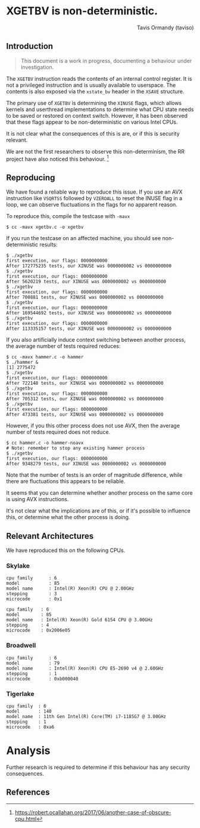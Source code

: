 # XGETBV is non-deterministic.

<p align="right">Tavis Ormandy (taviso)</p>

## Introduction

> This document is a work in progress, documenting a behaviour under investigation.

The `XGETBV` instruction reads the contents of an internal control register. It
is not a privileged instruction and is usually available to userspace. The
contents is also exposed via the `xstate_bv` header in the `XSAVE` structure.

The primary use of `XGETBV` is determining the `XINUSE` flags, which allows
kernels and userthread implementations to determine what CPU state needs to be
saved or restored on context switch. However, it has been observed that these
flags appear to be non-deterministic on various Intel CPUs.

It is not clear what the consequences of this is are, or if this is security
relevant.

We are not the first researchers to observe this non-determinism, the RR
project have also noticed this behaviour. [^1]

## Reproducing

We have found a reliable way to reproduce this issue. If you use an AVX instruction
like `VSQRTSS` followed by `VZEROALL` to reset the INUSE flag in a loop, we can
observe fluctuations in the flags for no apparent reason.

To reproduce this, compile the testcase with `-mavx`

```
$ cc -mavx xgetbv.c -o xgetbv
```

If you run the testcase on an affected machine, you should see
non-deterministic results:

```
$ ./xgetbv
first execution, our flags: 0000000000
After 172775235 tests, our XINUSE was 0000000002 vs 0000000000
$ ./xgetbv
first execution, our flags: 0000000000
After 5620219 tests, our XINUSE was 0000000002 vs 0000000000
$ ./xgetbv
first execution, our flags: 0000000000
After 700881 tests, our XINUSE was 0000000002 vs 0000000000
$ ./xgetbv
first execution, our flags: 0000000000
After 169544692 tests, our XINUSE was 0000000002 vs 0000000000
$ ./xgetbv
first execution, our flags: 0000000000
After 113335157 tests, our XINUSE was 0000000002 vs 0000000000
```

If you also artificially induce context switching between another process, the
average number of tests required reduces:

```
$ cc -mavx hammer.c -o hammer
$ ./hammer &
[1] 2775472
$ ./xgetbv 
first execution, our flags: 0000000000
After 722148 tests, our XINUSE was 0000000002 vs 0000000000
$ ./xgetbv 
first execution, our flags: 0000000000
After 705312 tests, our XINUSE was 0000000002 vs 0000000000
$ ./xgetbv 
first execution, our flags: 0000000000
After 473381 tests, our XINUSE was 0000000002 vs 0000000000
```

However, if you this other process does not use AVX, then the average number of
tests required does not reduce.

```
$ cc hammer.c -o hammer-noavx
# Note: remember to stop any existing hammer process
$ ./xgetbv
first execution, our flags: 0000000000
After 9348279 tests, our XINUSE was 0000000002 vs 0000000000
```

Note that the number of tests is an order of magnitude difference, while there
are fluctuations this appears to be reliable.

It seems that you can determine whether another process on the same core is
using AVX instructions.

It's not clear what the implications are of this, or if it's possible to
influence this, or determine what the other process is doing.

## Relevant Architectures

We have reproduced this on the following CPUs.

### Skylake
```
cpu family      : 6
model           : 85
model name      : Intel(R) Xeon(R) CPU @ 2.00GHz
stepping        : 3
microcode       : 0x1
```
```
cpu family   : 6
model        : 85
model name   : Intel(R) Xeon(R) Gold 6154 CPU @ 3.00GHz
stepping     : 4
microcode    : 0x2006e05
```

### Broadwell
```
cpu family      : 6
model           : 79
model name      : Intel(R) Xeon(R) CPU E5-2690 v4 @ 2.60GHz
stepping        : 1
microcode       : 0xb000040
```

### Tigerlake
```
cpu family  : 6
model       : 140
model name  : 11th Gen Intel(R) Core(TM) i7-1185G7 @ 3.00GHz
stepping    : 1
microcode   : 0xa6
```

# Analysis

Further research is required to determine if this behaviour has any security consequences.

## References

[^1]: https://robert.ocallahan.org/2017/06/another-case-of-obscure-cpu.html
